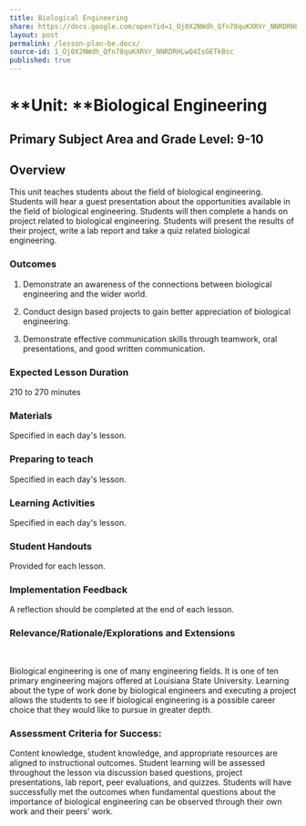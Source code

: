 ```yaml
---
title: Biological Engineering
share: https://docs.google.com/open?id=1_Oj0X2NWdh_Qfn78quKXRVr_NNRDRHLwQ4IsGETkBsc
layout: post
permalink: /lesson-plan-be.docx/
source-id: 1_Oj0X2NWdh_Qfn78quKXRVr_NNRDRHLwQ4IsGETkBsc
published: true
---
```


# **Unit: **Biological Engineering

## **Primary Subject Area and Grade Level:** 9-10

## Overview

This unit teaches students about the field of biological engineering. Students will hear a guest presentation about the opportunities available in the field of biological engineering.  Students will then complete a hands on project related to biological engineering.  Students will present the results of their project, write a lab report and take a quiz related biological engineering.

### Outcomes

1. Demonstrate an awareness of the connections between biological engineering and the wider world.

2. Conduct design based projects to gain better appreciation of biological engineering.

3. Demonstrate effective communication skills through teamwork, oral presentations, and good written communication.

### Expected Lesson Duration

210 to 270 minutes

### Materials

Specified in each day's lesson. 

### Preparing to teach

Specified in each day's lesson. 

### Learning Activities

Specified in each day's lesson.

### Student Handouts

Provided for each lesson.

### Implementation Feedback

A reflection should be completed at the end of each lesson.

### Relevance/Rationale/Explorations and Extensions

                                           	

Biological engineering is one of many engineering fields.  It is one of ten primary engineering majors offered at Louisiana State University.  Learning about the type of work done by biological engineers and executing a project allows the students to see if biological engineering is a possible career choice that they would like to pursue in greater depth. 

### Assessment Criteria for Success:

Content knowledge, student knowledge, and appropriate resources are aligned to instructional outcomes. Student learning will be assessed throughout the lesson via discussion based questions, project presentations, lab report, peer evaluations, and quizzes. Students will have successfully met the outcomes when fundamental questions about the importance of biological engineering can be observed through their own work and their peers' work. 

